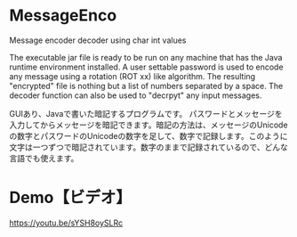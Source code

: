 # MessageEnco
Message encoder decoder using char int values

The executable jar file is ready to be run on any machine that has the Java runtime environment installed. A user settable password is used to encode any message using a rotation (ROT xx) like algorithm. The resulting "encrypted" file is nothing but a list of numbers separated by a space. The decoder function can also be used to "decrpyt" any input messages.

GUIあり、Javaで書いた暗記するプログラムです。
パスワードとメッセージを入力してからメッセージを暗記できます。暗記の方法は、メッセージのUnicodeの数字とパスワードのUnicodeの数字を足して、数字で記録します。このように文字は一つずつで暗記されています。数字のままで記録されているので、どんな言語でも使えます。

# Demo【ビデオ】
https://youtu.be/sYSH8oySLRc
